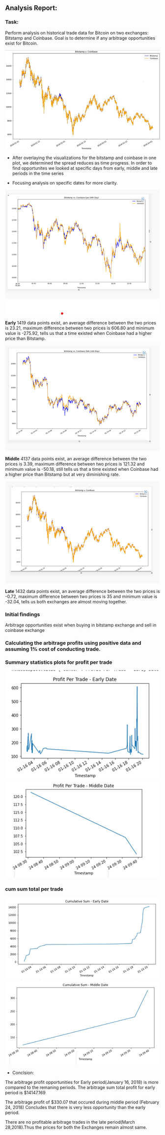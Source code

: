 ## Analysis Report:

### Task:
Perform analysis on historical trade data for Bitcoin on two exchanges: Bitstamp and Coinbase. Goal is to determine if any arbitrage opportunities exist for Bitcoin.

![Bitstamp v/s Coinbase](2022-08-14.jpg)

- After overlaying the visualizations for the bitstamp and coinbase in one plot, we determined the spread reduces as time progress. In order to find opportunites we looked at specific days from early, middle and late periods in the time series 


- Focusing analysis on specific dates for more clarity.

![Early](early.png)

**Early**
1419 data points exist, an average difference between the two prices is 23.21, maximum difference between two prices is 606.80 and minimum value is -275.92, tells us that a time existed when Coinbase had a higher price than Bitstamp.

![Middle](middle.png)

**Middle**
4137 data points exist, an average difference between the two prices is 3.39, maximum difference between two prices is 121.32 and minimum value is -50.18, still tells us that a time existed when Coinbase had a higher price than Bitstamp but at very diminishing rate.

![Late](late.png)

**Late**
1432 data points exist, an average difference between the two prices is -0.72, maximum difference between two prices is 35 and minimum value is -32.04, tells us both exchanges are almost moving together.

### Initial findings
Arbitrage opportunities exist when buying in bitstamp exchange and sell in coinbase exchange

### Calculating the arbitrage profits using positive data and assuming 1% cost of conducting trade.


### Summary statistics  plots for profit per trade 

![profit per trade Jan 16th](profit-early.png)
![profit per trade feb 24th](profit-middle.png)

### cum sum total per trade 

![cum profit per trade Jan 16th](cum-early.png)
![cum profit per trade feb 24th](cum-middle.png)

- Conclsion:

The arbitrage profit opportunities for Early period(January 16, 2018) is more compared to the remaning periods.
The arbitrage sum total profit for early period is $14147.169

The arbitrage profit of $330.07 that occured during middle period (February 24, 2018) Concludes that there is very less opportunity than the early period.

There are no profitable arbitrage trades in the late period(March 28,2018).Thus the prices for both the Exchanges remain almost same.

